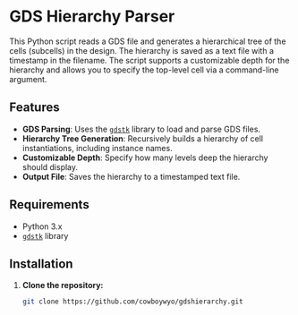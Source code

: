 # GDS Hierarchy Parser

This Python script reads a GDS file and generates a hierarchical tree of the cells (subcells) in the design. The hierarchy is saved as a text file with a timestamp in the filename. The script supports a customizable depth for the hierarchy and allows you to specify the top-level cell via a command-line argument.

## Features

- **GDS Parsing**: Uses the [`gdstk`](https://gdstk.readthedocs.io/) library to load and parse GDS files.
- **Hierarchy Tree Generation**: Recursively builds a hierarchy of cell instantiations, including instance names.
- **Customizable Depth**: Specify how many levels deep the hierarchy should display.
- **Output File**: Saves the hierarchy to a timestamped text file.

## Requirements

- Python 3.x
- [`gdstk`](https://gdstk.readthedocs.io/) library

## Installation

1. **Clone the repository:**

   ```bash
   git clone https://github.com/cowboywyo/gdshierarchy.git
